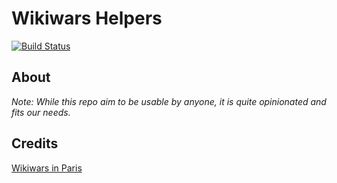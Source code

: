 # Wikiwars Helpers

[![Build Status](https://travis-ci.org/Djiit/wikiwars-helpers.svg?branch=master)](https://travis-ci.org/Djiit/wikiwars-helpers)

## About

_Note: While this repo aim to be usable by anyone, it is quite opinionated and fits our needs._

## Credits

[Wikiwars in Paris](https://wikiwars.gg/)